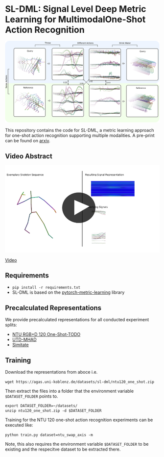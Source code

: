 # SL-DML: Signal Level Deep Metric Learning for MultimodalOne-Shot Action Recognition

![SL-DML Overview](images/example.png)

This repository contains the code for SL-DML, a metric learning approach for one-shot action recognition supporting multiple modalities. A pre-print can be found on [arxiv](https://arxiv.org/pdf/2004.11085.pdf).

## Video Abstract


[![SL-DML Overview](images/sl-dml_video_preview.png)](https://userpages.uni-koblenz.de/~raphael/videos/sl-dml.mp4)

[Video](https://userpages.uni-koblenz.de/~raphael/videos/sl-dml.mp4)

## Requirements

* `pip install -r requirements.txt`
*  SL-DML is based on the [pytorch-metric-learning](https://github.com/KevinMusgrave/pytorch-metric-learning) library

## Precalculated Representations

We provide precalculated representations for all conducted experiment splits:

* [NTU RGB+D 120 One-Shot-TODO](https://agas.uni-koblenz.de/datasets/sl-dml/ntu120_one_shot.zip)
* [UTD-MHAD](https://agas.uni-koblenz.de/datasets/sl-dml/utdmhad_one_shot.zip)
* [Simitate](https://agas.uni-koblenz.de/datasets/sl-dml/simitate_one_shot.zip) 

## Training

Download the representations from aboce i.e. 

`wget https://agas.uni-koblenz.de/datasets/sl-dml/ntu120_one_shot.zip`

Then extract the files into a folder that the environment variable `$DATASET_FOLDER` points to.

```
export DATASET_FOLDER=~/datasets/
unzip ntu120_one_shot.zip -d $DATASET_FOLDER
```

Training for the NTU 120 one-shot action recognition experiments can be executed like:

`python train.py dataset=ntu_swap_axis -m`

Note, this also requires the environment variable `$DATASET_FOLDER` to be existing and the respecitve dataset to be extracted there.

